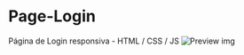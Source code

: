 # Page-Login
Página de Login responsiva - HTML / CSS / JS
![Preview img](https://user-images.githubusercontent.com/72823459/112191133-76fc9080-8be4-11eb-9d66-4242bc2da07a.png)
